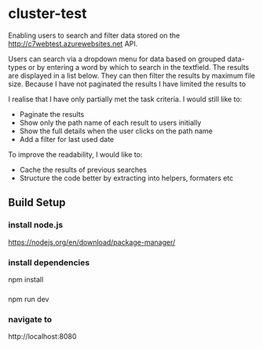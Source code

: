 # cluster-test

Enabling users to search and filter data stored on the http://c7webtest.azurewebsites.net API.

Users can search via a dropdown menu for data based on grouped data-types or by entering a word by which to search in the textfield. The results are displayed in a list below. They can then filter the results by maximum file size. Because I have not paginated the results I have limited the results to 

I realise that I have only partially met the task criteria. I would still like to:

* Paginate the results
* Show only the path name of each result to users initially
* Show the full details when the user clicks on the path name
* Add a filter for last used date

To improve the readability, I would like to:

* Cache the results of previous searches
* Structure the code better by extracting into helpers, formaters etc


## Build Setup

### install node.js
https://nodejs.org/en/download/package-manager/

### install dependencies
npm install

###
npm run dev

### navigate to
http://localhost:8080